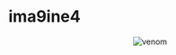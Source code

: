 # ima9ine4
<div align="center">


![venom](https://capsule-render.vercel.app/api?type=venom&height=200&text=imagine's%20Github.&fontSize=70&color=0:8871e5,100:b678c4&stroke=b678c4)


</div>

